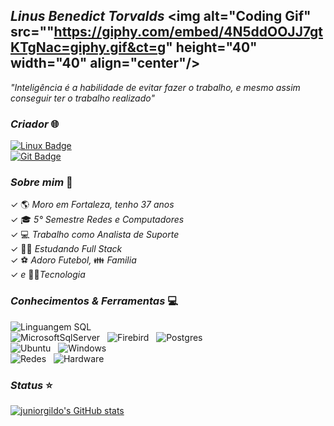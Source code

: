 ## *Linus Benedict Torvalds* <img alt="Coding Gif" src=""https://giphy.com/embed/4N5ddOOJJ7gtKTgNac=giphy.gif&ct=g" height="40" width="40" align="center"/>&nbsp;<br/>

*"Inteligência é a habilidade de evitar fazer o trabalho, e mesmo assim conseguir ter o trabalho realizado"*


### *Criador* 🌐


[![Linux Badge](https://shields.io/badge/-Linux-0076a3?style=flate-square&logo=Linux&logoColor=white&link=https://www.linux.org/pages/download/)](https://www.linux.org/pages/download/) </br>
[![Git Badge](https://shields.io/badge/-Git-c14438?style=flate-square&logo=Git&logoColor=white&link=mailto:juniorcm1803@gmail.com)](mailto:juniorcm1803@gmail.com) </br>




### *Sobre mim* 🎯

✓ 🌎 *Moro em Fortaleza, tenho 37 anos*  </br>
✓ 🎓 *5° Semestre Redes e Computadores*  </br>
✓ 💻 *Trabalho como Analista de Suporte*  </br>
✓ 👨‍💻 *Estudando Full Stack* </br>
✓ ⚽ *Adoro Futebol,* 👪 *Familia* </br>
✓ *e* 👨‍💻*Tecnologia*</br>



### *Conhecimentos & Ferramentas* 💻
![Linguangem SQL](https://img.shields.io/badge/-LinguangemSQL-7CFC00??style=plastic&logo=MicrosoftSqlServer&logoColor=black) &nbsp;  </br>
![MicrosoftSqlServer](https://img.shields.io/badge/-SqlServer-FF0000?style=plastic&logo=MicrosoftSqlServer&logoColor=white) &nbsp; 
![Firebird](https://img.shields.io/badge/-Firebird-FF5733?style=plastice&logo=firefox&logoColor=white) &nbsp; 
![Postgres](https://img.shields.io/badge/-Postgres-008bb9?style=plastic&logo=PostGreSQL&logoColor=white) &nbsp; </br>
![Ubuntu](https://img.shields.io/badge/-Ubuntu-DD4814?style=plastic&logo=Ubuntu&logoColor=white) &nbsp;
![Windows](https://img.shields.io/badge/-Windows-007BD7?style=plastic&logo=windows&logoColor=white) &nbsp; </br>
![Redes](https://img.shields.io/badge/-Redes-f1f1f1?style=plastic&logo=wireless&logoColor=white) &nbsp; 
![Hardware](https://img.shields.io/badge/-Hardware-f1f1f1?style=plastic&logo=hardware&logoColor=white) &nbsp; </br>
                                                                                                                 
                                                                                                                 
### *Status* ⭐



[![juniorgildo's GitHub stats](https://github-readme-stats.vercel.app/api?username=juniorgildo&show_icons=true&count_private=true&theme=codeSTACKr&title_color=00acee&icon_color=FF0000)](https://github.com/juniorgildo)

